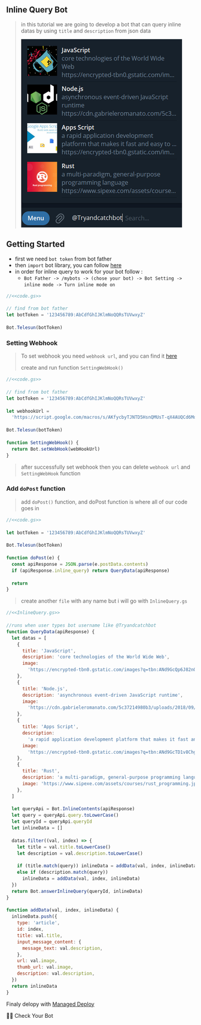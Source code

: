 ## Inline Query Bot

> in this tutorial we are going to develop a bot that can query inline datas by using `title` and `description` from json data
>
> ![Result](../../assets/example/inlineQuery.png)

## Getting Started

- first we need `bot token` from bot father
- then `import` bot library, you can follow [here](https://github.com/abdiu34567/telesun.js/blob/main/Getting%20Started%20With%20App%20Script.md)
- in order for inline query to work for your bot follow :
  - `Bot Father -> /mybots -> (chose your bot) -> Bot Setting -> inline mode -> Turn inline mode on`

```js
//<<code.gs>>

// find from bot father
let botToken = '123456789:AbCdfGhIJKlmNoQQRsTUVwxyZ'

Bot.Telesun(botToken)
```

### Setting Webhook

> To set webhook you need `webhook url`, and you can find it [here](https://github.com/abdiu34567/telesun.js/blob/main/Deployments/First%20Time%20Deployment.md)
>
> create and run function `SettingWebHook()`

```js
//<<code.gs>>

// find from bot father
let botToken = '123456789:AbCdfGhIJKlmNoQQRsTUVwxyZ'

let webhookUrl =
  'https://script.google.com/macros/s/AKfycbyTJNTD5HsnQMUsT-qX4AUQCd6Moex3zyf9cgdmlzly-mPxmlRlaxzt8lKhljq1zr6Ow/exec'

Bot.Telesun(botToken)

function SettingWebHook() {
  return Bot.setWebHook(webHookUrl)
}
```

> after successfully set webhook then you can delete `webhook url` and `SettingWebHook` function

### Add `doPost` function

> add `doPost()` function, and doPost function is where all of our code goes in

```js
//<<code.gs>>

let botToken = '123456789:AbCdfGhIJKlmNoQQRsTUVwxyZ'

Bot.Telesun(botToken)

function doPost(e) {
  const apiResponse = JSON.parse(e.postData.contents)
  if (apiResponse.inline_query) return QueryData(apiResponse)

  return
}
```

> create another `file` with any name but i will go with `InlineQuery.gs`

```js
//<<InlineQuery.gs>>

//runs when user types bot username like @Tryandcatchbot
function QueryData(apiResponse) {
  let datas = [
    {
      title: 'JavaScript',
      description: 'core technologies of the World Wide Web',
      image:
        'https://encrypted-tbn0.gstatic.com/images?q=tbn:ANd9GcQp6J82nQKFRcR8SosVxPiNjsFKSa0kHlQE_Q&usqp=CAU',
    },
    {
      title: 'Node.js',
      description: 'asynchronous event-driven JavaScript runtime',
      image:
        'https://cdn.gabrieleromanato.com/5c37214980b3/uploads/2018/09/nodejs.jpg',
    },
    {
      title: 'Apps Script',
      description:
        'a rapid application development platform that makes it fast and easy to create business applications that integrate with Google Workspace',
      image:
        'https://encrypted-tbn0.gstatic.com/images?q=tbn:ANd9GcTD1v8Chg0hK6RNiyHUMx4gcpVY_3izSNbiug&usqp=CAU',
    },
    {
      title: 'Rust',
      description: 'a multi-paradigm, general-purpose programming language',
      image: 'https://www.sipexe.com/assets/courses/rust_programming.jpg',
    },
  ]

  let queryApi = Bot.InlineContents(apiResponse)
  let query = queryApi.query.toLowerCase()
  let queryId = queryApi.queryId
  let inlineData = []

  datas.filter((val, index) => {
    let title = val.title.toLowerCase()
    let description = val.description.toLowerCase()

    if (title.match(query)) inlineData = addData(val, index, inlineData)
    else if (description.match(query))
      inlineData = addData(val, index, inlineData)
  })
  return Bot.answerInlineQuery(queryId, inlineData)
}

function addData(val, index, inlineData) {
  inlineData.push({
    type: 'article',
    id: index,
    title: val.title,
    input_message_content: {
      message_text: val.description,
    },
    url: val.image,
    thumb_url: val.image,
    description: val.description,
  })
  return inlineData
}
```

Finaly delopy with [Managed Deploy](https://github.com/abdiu34567/telesun.js/blob/main/Deployments/Manage%20Deployment.md)

🌟💪 Check Your Bot
